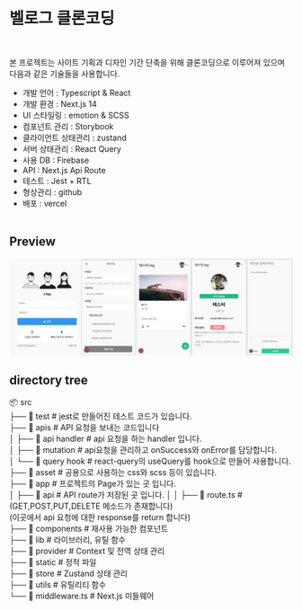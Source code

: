 # 벨로그 클론코딩

<br />

본 프로젝트는 사이트 기획과 디자인 기간 단축을 위해 클론코딩으로 이루어져 있으며 다음과 같은 기술들을 사용합니다.

- 개발 언어 : Typescript & React
- 개발 환경 : Next.js 14
- UI 스타일링 : emotion & SCSS
- 컴포넌트 관리 : Storybook
- 클라이언트 상태관리 : zustand
- 서버 상태관리 : React Query
- 사용 DB : Firebase
- API : Next.js Api Route
- 테스트 : Jest + RTL
- 형상관리 : github
- 배포 : vercel
  <br />
  <br />

## Preview

  <img src="./public/images/preview.jpg" alt="" />

## directory tree

📦 src<br />
├── 📂 test # jest로 만들어진 테스트 코드가 있습니다.<br />
├── 📂 apis # API 요청을 보내는 코드입니다<br />
│ ├── 📄 api handler # api 요청을 하는 handler 입니다.<br />
│ ├── 📄 mutation # api요청을 관리하고 onSuccess와 onError를 담당합니다.<br />
│ └── 📄 query hook # react-query의 useQuery를 hook으로 만들어 사용합니다.<br />
├── 📂 asset # 공용으로 사용하는 css와 scss 등이 있습니다.<br />
├── 📂 app # 프로젝트의 Page가 있는 곳 입니다.<br />
│ ├── 📂 api # API route가 저장된 곳 입니다.
│ │ ├── 📄 route.ts # (GET,POST,PUT,DELETE 메소드가 존재합니다)<br />
(이곳에서 api 요청에 대한 response를 return 합니다)<br />
├── 📂 components # 재사용 가능한 컴포넌트<br />
├── 📂 lib # 라이브러리, 유틸 함수<br />
├── 📂 provider # Context 및 전역 상태 관리</br >
├── 📂 static # 정적 파일<br />
├── 📂 store # Zustand 상태 관리<br />
├── 📂 utils # 유틸리티 함수<br />
└── 📄 middleware.ts # Next.js 미들웨어
